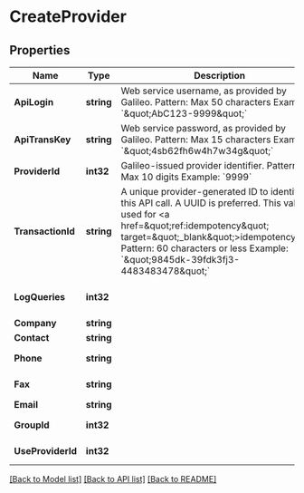 # CreateProvider

## Properties
Name | Type | Description | Notes
------------ | ------------- | ------------- | -------------
**ApiLogin** | **string** | Web service username, as provided by Galileo. Pattern: Max 50 characters Example: &#x60;\&quot;AbC123-9999\&quot;&#x60; | [optional] [default to null]
**ApiTransKey** | **string** | Web service password, as provided by Galileo. Pattern: Max 15 characters Example: &#x60;\&quot;4sb62fh6w4h7w34g\&quot;&#x60; | [optional] [default to null]
**ProviderId** | **int32** | Galileo-issued provider identifier. Pattern: Max 10 digits Example: &#x60;9999&#x60; | [optional] [default to null]
**TransactionId** | **string** | A unique provider-generated ID to identify this API call. A UUID is preferred. This value is used for &lt;a href&#x3D;\&quot;ref:idempotency\&quot; target&#x3D;\&quot;_blank\&quot;&gt;idempotency&lt;/a&gt;. Pattern: 60 characters or less Example: &#x60;\&quot;9845dk-39fdk3fj3-4483483478\&quot;&#x60; | [default to null]
**LogQueries** | **int32** |  | [optional] [default to LOG_QUERIES.0_]
**Company** | **string** |  | [default to null]
**Contact** | **string** |  | [default to null]
**Phone** | **string** |  | [optional] [default to null]
**Fax** | **string** |  | [optional] [default to null]
**Email** | **string** |  | [default to null]
**GroupId** | **int32** |  | [optional] [default to null]
**UseProviderId** | **int32** |  | [optional] [default to null]

[[Back to Model list]](../README.md#documentation-for-models) [[Back to API list]](../README.md#documentation-for-api-endpoints) [[Back to README]](../README.md)


